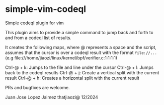 # simple-vim-codeql
 Simple codeql plugin for vim           

  This plugin aims to provide a simple command to jump back and forth to and
  from a codeql list of results.

  It creates the following maps, where @ represents a space and the script,
  assumes that the cursor is over a codeql result with the format
  `file://...` (e.g file:///home/jiaozi/linux/kernel/bpf/verifier.c:1:1:1:1)
  
  Ctrl-@ + k: Jumps to the file and line under the cursor
  Ctrl-@ + l: Jumps back to the codeql results
  Ctrl-@ + j: Create a vertical split with the current result
  Ctrl-@ + h: Creates a horizontal split with the current result

  PRs and bugfixes are welcome.

  Juan Jose Lopez Jaimez thatjiaozi@ 12/2024

